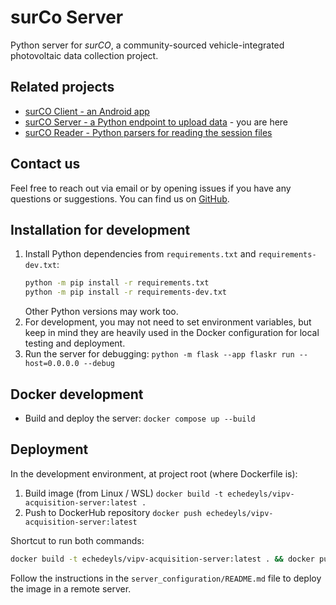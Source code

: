 # surCo Server

Python server for *surCO*, a community-sourced vehicle-integrated photovoltaic data collection project.

## Related projects
- [surCO Client - an Android app](https://github.com/isi-ies-group/VIPV-surCO-Client)
- [surCO Server - a Python endpoint to upload data](https://github.com/isi-ies-group/VIPV-surCO-Server) - you are here
- [surCO Reader - Python parsers for reading the session files](https://github.com/isi-ies-group/VIPV-surCO-Reader)

## Contact us
Feel free to reach out via email or by opening issues if you have any questions or suggestions. You can find us on [GitHub](https://github.com/isi-ies-group).

## Installation for development

1. Install Python dependencies from `requirements.txt` and `requirements-dev.txt`:
    ```bash
    python -m pip install -r requirements.txt
    python -m pip install -r requirements-dev.txt
    ```
    Other Python versions may work too.
2. For development, you may not need to set environment variables, but keep in mind they are heavily used in the Docker configuration for local testing and deployment.
3. Run the server for debugging:
    `python -m flask --app flaskr run --host=0.0.0.0 --debug`

## Docker development
- Build and deploy the server:
    `docker compose up --build`

## Deployment
In the development environment, at project root (where Dockerfile is):

1. Build image (from Linux / WSL)
	`docker build -t echedeyls/vipv-acquisition-server:latest .`
2. Push to DockerHub repository
	`docker push echedeyls/vipv-acquisition-server:latest`

Shortcut to run both commands:

```bash
docker build -t echedeyls/vipv-acquisition-server:latest . && docker push echedeyls/vipv-acquisition-server:latest
```

Follow the instructions in the `server_configuration/README.md` file to deploy the image in a remote server.
